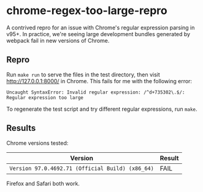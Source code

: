 # chrome-regex-too-large-repro

A contrived repro for an issue with Chrome's regular expression parsing in v95+. In practice, we're seeing large 
development bundles generated by webpack fail in new versions of Chrome.

## Repro

Run `make run` to serve the files in the test directory, then visit http://127.0.0.1:8000/ in Chrome.
This fails for me with the following error:

```
Uncaught SyntaxError: Invalid regular expression: /^d+735302\.$/: Regular expression too large
```

To regenerate the test script and try different regular expressions, run `make`.


## Results

Chrome versions tested:

Version | Result 
------- | ------
`Version 97.0.4692.71 (Official Build) (x86_64)` | FAIL

Firefox and Safari both work.
